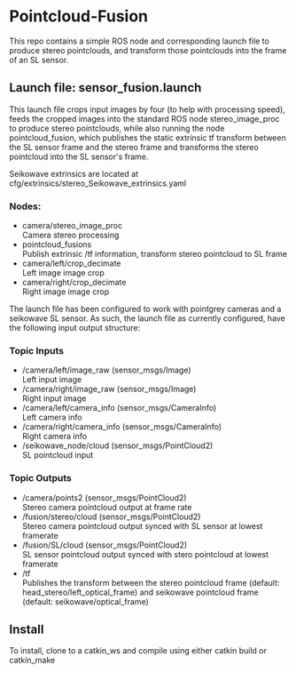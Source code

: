 # Pointcloud-Fusion

This repo contains a simple ROS node and corresponding launch file to produce stereo pointclouds, and transform those pointclouds into the frame of an SL sensor.   

## Launch file: sensor_fusion.launch 
This launch file crops input images by four (to help with processing speed), feeds the cropped images into the standard ROS node stereo_image_proc to produce stereo pointclouds, while also running the node pointcloud_fusion, which publishes the static extrinsic tf transform between the SL sensor frame and the stereo frame and transforms the stereo pointcloud into the SL sensor's frame.

Seikowave extrinsics are located at cfg/extrinsics/stereo_Seikowave_extrinsics.yaml
### Nodes:
* camera/stereo_image_proc  
	Camera stereo processing
* pointcloud_fusions  
	Publish extrinsic /tf information, transform stereo pointcloud to SL frame  
* camera/left/crop_decimate  
	Left image image crop
* camera/right/crop_decimate  
	Right image image crop

The launch file has been configured to work with pointgrey cameras and a seikowave SL sensor. As such, the launch file as currently configured, have the following input output structure:  

### Topic Inputs
* /camera/left/image_raw (sensor_msgs/Image)  
	Left input image 
* /camera/right/image_raw (sensor_msgs/Image)  
	Right input image 
* /camera/left/camera_info (sensor_msgs/CameraInfo)  
	Left camera info
* /camera/right/camera_info (sensor_msgs/CameraInfo)  
	Right camera info
* /seikowave_node/cloud (sensor_msgs/PointCloud2)  
	SL pointcloud input

### Topic Outputs
* /camera/points2 (sensor_msgs/PointCloud2)  
	Stereo camera pointcloud output at frame rate
* /fusion/stereo/cloud (sensor_msgs/PointCloud2)  
	Stereo camera pointcloud output synced with SL sensor at lowest framerate
* /fusion/SL/cloud (sensor_msgs/PointCloud2)  
	SL sensor pointcloud output synced with stero pointcloud at lowest framerate
* /tf  
	Publishes the transform between the stereo pointcloud frame (default: head_stereo/left_optical_frame) and seikowave pointcloud frame (default: seikowave/optical_frame)


## Install
To install, clone to a catkin_ws and compile using either catkin build or catkin_make
